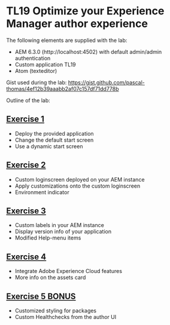 # TL19 Optimize your Experience Manager author experience

The following elements are supplied with the lab:

* AEM 6.3.0 (http://localhost:4502) with default admin/admin authentication
* Custom application TL19
* Atom (texteditor)
 
Gist used during the lab: https://gist.github.com/pascal-thomas/4ef12b39aaabb2af07c157df71dd778b

Outline of the lab:


## [Exercise 1](exercise1/README.md)

* Deploy the provided application
* Change the default start screen
* Use a dynamic start screen

## [Exercise 2](exercise2/README.md)

* Custom loginscreen deployed on your AEM instance
* Apply customizations onto the custom loginscreen
 * Environment indicator
 
## [Exercise 3](exercise3/README.md)

* Custom labels in your AEM instance
* Display version info of your application
* Modified Help-menu items

## [Exercise 4](exercise4/README.md)

* Integrate Adobe Experience Cloud features
* More info on the assets card

## [Exercise 5 BONUS](exercise5/README.md)

* Customized styling for packages
* Custom Healthchecks from the author UI
